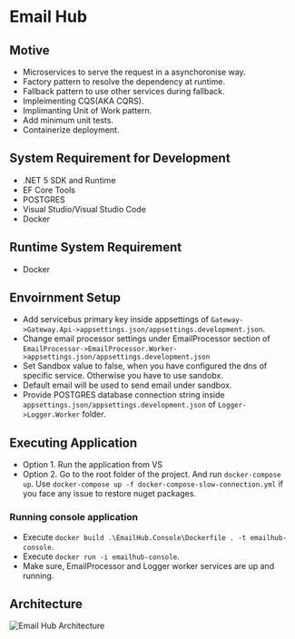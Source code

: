 # Email Hub
## Motive
* Microservices to serve the request in a asynchoronise way.
* Factory pattern to resolve the dependency at runtime.
* Fallback pattern to use other services during fallback.
* Impleimenting CQS(AKA CQRS).
* Implimanting Unit of Work pattern.
* Add minimum unit tests.
* Containerize deployment.

## System Requirement for Development
* .NET 5 SDK and Runtime
* EF Core Tools
* POSTGRES
* Visual Studio/Visual Studio Code
* Docker

## Runtime System Requirement
* Docker

## Envoirnment Setup
* Add servicebus primary key inside appsettings of ```Gateway->Gateway.Api->appsettings.json/appsettings.development.json```.
* Change email processor settings under EmailProcessor section of ```EmailProcessor->EmailProcessor.Worker->appsettings.json/appsettings.development.json```
* Set Sandbox value to false, when you have configured the dns of specific service. Otherwise you have to use sandobx.
* Default email will be used to send email under sandbox.
* Provide POSTGRES database connection string inside ```appsettings.json/appsettings.development.json``` of ```Logger->Logger.Worker``` folder.

## Executing Application
* Option 1. Run the application from VS
* Option 2. Go to the root folder of the project. And run ```docker-compose up```. Use ```docker-compose up -f docker-compose-slow-connection.yml``` if you face any issue to restore nuget packages.

### Running console application
* Execute ```docker build .\EmailHub.Console\Dockerfile . -t emailhub-console```.
* Execute ```docker run -i emailhub-console```.
* Make sure, EmailProcessor and Logger worker services are up and running.

## Architecture
![Email Hub Architecture](https://user-images.githubusercontent.com/24603959/99696370-d3c23000-2ab8-11eb-99d7-528e5283ba63.jpg)
